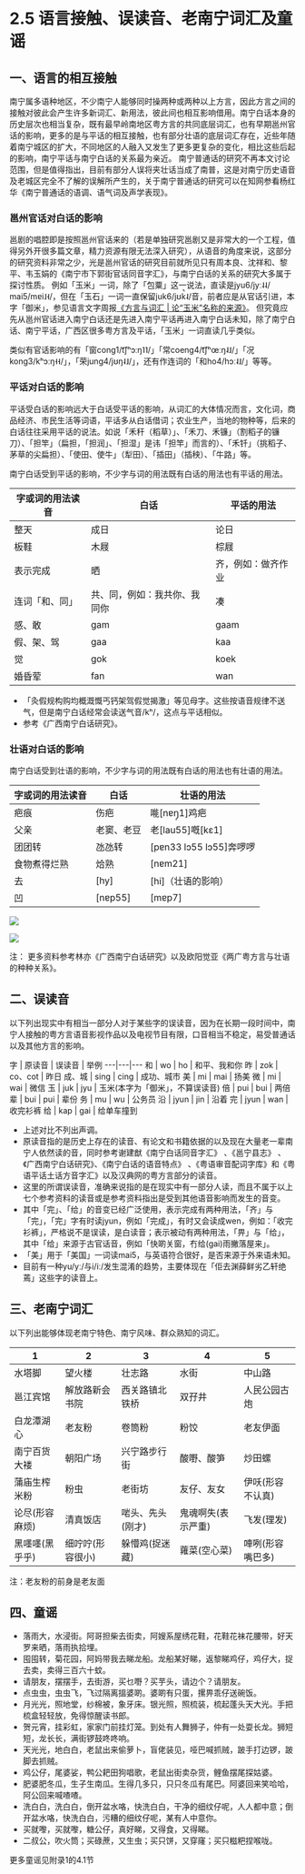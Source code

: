 # 2.5 语言接触、误读音、老南宁词汇及童谣

## 一、语言的相互接触

南宁属多语种地区，不少南宁人能够同时操两种或两种以上方言，因此方言之间的接触对彼此会产生许多新词汇、新用法，彼此间也相互影响借用。南宁白话本身的历史层次也相当复杂，既有最早岭南地区粤方言的共同底层词汇，也有早期邕州官话的影响，更多的是与平话的相互接触，也有部分壮语的底层词汇存在，近些年随着南宁城区的扩大，不同地区的人融入又发生了更多更复杂的变化，相比这些后起的影响，南宁平话与南宁白话的关系最为亲近。
南宁普通话的研究不再本文讨论范围，但是值得指出，目前有部分人误将夹壮话当成了南普，这是对南宁历史语音及老城区完全不了解的误解所产生的，关于南宁普通话的研究可以在知网参看杨红华《南宁普通话的语调、语气词及声学表现》。

### 邕州官话对白话的影响

邕剧的唱腔即是按照邕州官话来的（若是单独研究邕剧又是非常大的一个工程，值得另外开很多篇文章，精力资源有限无法深入研究），从语音的角度来说，这部分的研究资料非常之少，光是邕州官话的研究目前就所见只有周本良、沈祥和、黎平、韦玉娟的《南宁市下郭街官话同音字汇》，与南宁白话的关系的研究大多属于探讨性质。
例如「玉米」一词，除了「包粟」这一说法，直读是jyu6/jyː˨˨/ mai5/mɐi˩˧/，但在「玉石」一词一直保留juk6/jʊk̚˨/音，前者应是从官话引进，本字「御米」，参见语言文字周报[《方言与词汇 | 论“玉米”名称的来源》](https://mp.weixin.qq.com/s/bF-1qvruNMsXaEJyeSI2vQ)。
但究竟应先从邕州官话进入南宁白话还是先进入南宁平话再进入南宁白话未知，除了南宁白话、南宁平话，广西区很多粤方言及平话，「玉米」一词直读几乎类似。

类似有官话影响的有「窗cong1/t͡ʃʰɔːŋ˥˥/」「常coeng4/t͡ʃʰœːŋ˨˩/」「况kong3/kʰɔːŋ˧˧/」，「荣jung4/jʊŋ˨˩/」，还有作连词的「和ho4/hɔː˨˩/」等等。


### 平话对白话的影响

平话受白话的影响远大于白话受平话的影响，从词汇的大体情况而言，文化词，商品经济、市民生活等词语，平话多从白话借词；农业生产，当地的物种等，后来的白话往往采用平话的说法。如说「禾秆（稻草）」、「禾刀、禾镰」（割稻子的镰刀）、「担竿」（扁担，「担润」、「担湿」是讳「担竿」而言的）、「禾钎」（挑稻子、茅草的尖扁担）、「使田、使牛」（犁田）、「插田」（插秧）、「牛路」等。

南宁白话受到平话的影响，不少字与词的用法既有白话的用法也有平话的用法。

字或词的用法读音 |	白话 |	平话的用法
---|---|---
整天 |	成日 |	论日
板鞋 |	木屐 |	棕屐
表示完成 |	晒 |	齐，例如：做齐作业
连词「和、同」 |	共、同，例如：我共你、我同你 |	凑
感、敢 |	gam |	gaam
假、架、驾 |	gaa |	kaa
觉 |	gok |	koek
婚昏荤 |	fan |	wan

* 「灸假规构购均概溉慨丐钙架驾假觉揭激」等见母字。这些按语音规律不送气，但是南宁白话经常会读送气音/kʰ/，这点与平话相似。
* 参考《广西南宁白话研究》。

### 壮语对白话的影响

南宁白话受到壮语的影响，不少字与词的用法既有白话的用法也有壮语的用法。

字或词的用法读音 |	白话 |	壮语的用法
---|---|---
疤痕 |	伤疤 |	𠹌[nɐŋ̩1]鸡疤
父亲 |	老窦、老豆 |	老[lau55]嘅[kɛ1]
团团转 |	氹氹转 |	[pɐn33 lɔ55 lɔ55]奔啰啰
食物煮得烂熟 |	烚熟 |	[nɐm21]
去 |	[hy] |	[hi]（壮语的影响）
凹 |	[nɐp55] |	[mɐp7]

![](http://pcj4g4ziw.bkt.clouddn.com/image/section2.5/import.png)

![](http://pcj4g4ziw.bkt.clouddn.com/image/section2.5/import2.png)

注： 更多资料参考林亦《广西南宁白话研究》以及欧阳觉亚《两广粤方言与壮语的种种关系》。

## 二、误读音

以下列出现实中有相当一部分人对于某些字的误读音，因为在长期一段时间中，南宁人接触的粤方言语音影视作品以及电视节目有限，口音相当不稳定，易受普通话以及其他方言的影响。

字 |	原读音 |	误读音 |	举例
---|---|---
和 |	wo |	ho |	和平、我和你
昨 |	zok |	co、cot |	昨日
成、城 |	sing |	cing |	成功、城市
美 |	mi |	mai |	扬美
微 |	mi |	wai |	微信
玉 |	juk |	jyu |	玉米(本字为「御米」，不算误读音)
倍 |	pui |	bui |	两倍
辈 |	bui |	pui |	辈份
务 |	mu |	wu |	公务员
沿 |	jyun |	jin |	沿着
完 |	jyun |	wan |	收完衫裤
给 |	kap |	gai |	给单车撞到

* 上述对比不列出声调。
* 原读音指的是历史上存在的读音、有论文和书籍依据的以及现在大量老一辈南宁人依然读的音，同时参考谢建猷《南宁白话同音字汇》 、《邕宁县志》 、《广西南宁白话研究》、《南宁白话的语音特点》 、《粤语审音配词字库》和《粤语平话土话方音字汇》以及汉典网的粤方言部分的读音。
* 这里的所谓误读音，准确来说指的是在现实中有一部分人读，而且不属于以上七个参考资料的读音或是参考资料指出是受到其他语音影响而发生的音变。
* 其中「完」、「给」的音变已经广泛使用，表示完成有两种用法，「齐」与「完」，「完」字有时读jyun，例如「完成」，有时又会读成wen，例如：「收完衫裤」，严格说不是误读，是白读音；表示被动有两种用法，「畀」与「给」，其中「给」来源于古官话音，例如「快啲关窗，冇给\(gai\)雨撇落屋来」。
* 「美」用于「美国」一词读mai5，与英语符合很好，是否来源于外来语未知。
* 目前有一种yu/yː/与i/iː/发生混淆的趋势，主要体现在「佢去渊薛鲜劣乙轩绝蔫」这些字的读音上。

## 三、老南宁词汇

以下列出能够体现老南宁特色、南宁风味、群众熟知的词汇。

1|2|3|4|5
---|---|---|---|---
水塔脚 |	望火楼 |	壮志路 |	水街 |	中山路
邕江宾馆 |	解放路新会书院 |	西关路镇北铁桥 |	双孖井 |	人民公园古炮
白龙潭湖心 |	老友粉 |	卷筒粉 |	粉饺 |	老友伊面
南宁百货大褛 |	朝阳广场 |	兴宁路步行街 |	酸嘢、酸笋 |	炒田螺
蒲庙生榨米粉 |	粉虫 |	老街坊 |	友仔、友女 |	伊㕭(形容不认真)
论尽(形容麻烦) |	清真饭店 |	啱头、先头(刚才) |	鬼魂啊失(表示严重) |	飞发(理发)
黑嚜嚜(黑乎乎) |	细咛咛(形容很小) |	躲懵鸡(捉迷藏) |	蕹菜(空心菜) |	唓咧(形容嘴巴多)

注：老友粉的前身是老友面

## 四、童谣

* 落雨大，水浸街。阿哥担柴去街卖，阿嫂系屋绣花鞋，花鞋花袜花腰带，好天罗来晒，落雨执拾埋。
* 囤囤转，菊花园，阿妈带我去睇龙船。龙船某好睇，返黎睇鸡仔，鸡仔大，捉去卖，卖得三百六十蚊。
* 请朋友，摆摆手，去街游，买乜嘢？买芋头，请边个？请朋友。
* 点虫虫，虫虫飞，飞过隔离搵婆啲。婆啲有只蛋，摞畀乖仔送碗饭。
* 月光光，照地堂，纱棉被，象牙床。银光照，照梳装，梳起蓬头天大光。手把梳盒轻轻放，免得惊醒读书郎。
* 贺元宵，挂彩虹，家家门前挂灯笼。到处有人舞狮子，仲有一处耍长龙。狮短短，龙长长，满街锣鼓咚咚响。
* 天光光，地白白，老鼠出来偷萝卜，盲佬装见，哑巴喊抓贼，跛手打边锣，跛脚去抓贼。
* 鸡公仔，尾婆娑，鸭公耙田狗唱歌，老鼠出街卖杂货，鲤鱼摆尾探姑婆。
* 肥婆肥冬瓜，生子生南瓜。生得几多只，只只冬瓜有尾巴。阿婆回来笑哈哈，阿公回来喊喳喳。
* 洗白白，洗白白，倒开盆水咯，快洗白白，干净的细纹仔呢，人人都中意；倒开盆水咯，快洗白白，污糟的细纹仔呢，某有人中意你。
* 买就嚟，买就嚟，糖公仔，真好睇，又得食，又得睇。
* 二叔公，吹火筒；买碌蔗，又生虫；买只饼，又穿窿；买只糍粑捏喉咙。

更多童谣见附录1的4.1节



